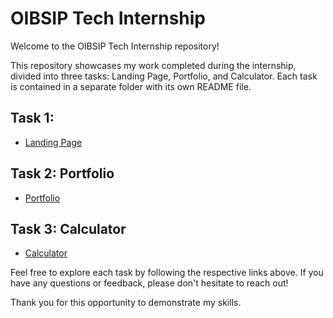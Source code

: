 # OIBSIP Tech Internship

Welcome to the OIBSIP Tech Internship repository!

This repository showcases my work completed during the internship, divided into three tasks: Landing Page, Portfolio, and Calculator. Each task is contained in a separate folder with its own README file.

## Task 1:
- [Landing Page](https://github.com/sohail019/OIBSIP/tree/main/Task%201%20-%20Landing%20Page)

## Task 2: Portfolio
- [Portfolio](https://github.com/sohail019/OIBSIP/tree/main/Task%202%20-%20Portfolio)

## Task 3: Calculator
- [Calculator](https://github.com/sohail019/OIBSIP/tree/main/Task%203%20-%20Temperature%20Conversion)

Feel free to explore each task by following the respective links above. If you have any questions or feedback, please don't hesitate to reach out!

Thank you for this opportunity to demonstrate my skills.

